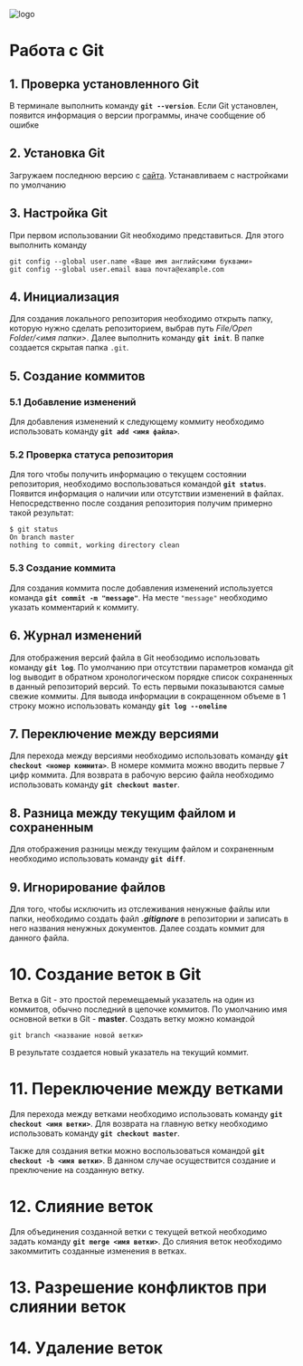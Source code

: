 ![logo](Git-Logo-1788C.png)

# Работа с Git

## 1. Проверка установленного Git

В терминале выполнить команду **`git --version`**.
Если Git установлен, появится информация о версии программы, иначе сообщение об ошибке

## 2. Установка Git

Загружаем последнюю версию с [сайта](https://git-scm.com/downloads). Устанавливаем с настройками по умолчанию

## 3. Настройка Git
При первом использовании Git необходимо представиться. Для этого выполнить команду 
```
git config --global user.name «Ваше имя английскими буквами»
git config --global user.email ваша почта@example.com
```

## 4. Инициализация

Для создания локального репозитория необходимо открыть папку, которую нужно сделать репозиторием, выбрав путь *File/Open Folder/<имя папки>*. Далее выполнить команду **`git init`**. В папке создается скрытая папка  `.git`.

## 5. Создание коммитов

### 5.1 Добавление изменений

Для добавления изменений к следующему коммиту необходимо использовать команду **`git add <имя файла>`**.

### 5.2 Проверка статуса репозитория

Для того чтобы получить информацию о текущем состоянии репозитория, необходимо воспользоваться командой **`git status`**. Появится информация о наличии или отсутствии изменений в файлах.  Непосредственно после создания репозитория получим примерно такой результат: 
```
$ git status 
On branch master 
nothing to commit, working directory clean 
```

### 5.3 Создание коммита

Для создания коммита после добавления изменений используется команда  **`git commit -m "message"`**. На месте `"message"` необходимо указать комментарий к коммиту.

## 6. Журнал изменений

Для отображения версий файла в Git необзодимо использовать команду **`git log`**. По умолчанию при отсутствии параметров команда git log выводит в обратном хронологическом порядке список сохраненных в данный репозиторий версий. То есть первыми показываются самые свежие коммиты. Для вывода информации в сокращенном объеме в 1 строку можно использовать команду **`git log --oneline`**

## 7. Переключение между версиями

Для перехода между версиями необходимо использовать команду **`git checkout <номер коммита>`**. В номере коммита можно вводить первые 7 цифр коммита. Для возврата в рабочую версию файла необходимо использовать команду **`git checkout master`**.

## 8. Разница между текущим файлом и сохраненным

Для отображения разницы между текущим файлом и сохраненным необходимо использовать команду **`git diff`**.

## 9. Игнорирование файлов

Для того, чтобы исключить из отслеживания ненужные файлы или папки, необходимо создать файл ***.gitignore*** в репозитории и записать в него названия ненужных документов. Далее создать коммит для данного файла.


# 10. Создание веток в Git

Ветка в Git - это простой перемещаемый указатель на один из коммитов, обычно последний в цепочке коммитов.
По умолчанию имя основной ветки в Git - **master**.
Cоздать ветку можно командой 
```
git branch <название новой ветки>
```
В результате создается новый указатель на текущий коммит.

# 11. Переключение между ветками

Для перехода между ветками необходимо использовать команду **`git checkout <имя ветки>`**. Для возврата на главную ветку необходимо использовать команду **`git checkout master`**.

Также для создания ветки можно воспользоваться командой **`git checkout -b <имя ветки>`**. В данном случае осуществится создание и преключение на созданную ветку.

# 12. Слияние веток

Для объединения созданной ветки с текущей веткой необходимо задать команду **`git merge <имя ветки>`**. До слияния веток необходимо закоммитить созданные изменения в ветках.

# 13. Разрешение конфликтов при слиянии веток

# 14. Удаление веток